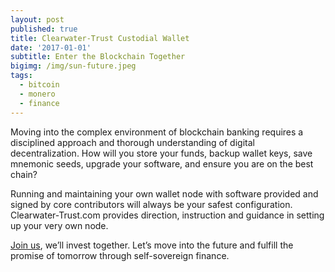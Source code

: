 ```yaml
---
layout: post
published: true
title: Clearwater-Trust Custodial Wallet
date: '2017-01-01'
subtitle: Enter the Blockchain Together
bigimg: /img/sun-future.jpeg
tags:
  - bitcoin
  - monero
  - finance
---
```

Moving into the complex environment of blockchain banking requires a disciplined approach and thorough understanding of digital decentralization. How will you store your funds, backup wallet keys, save mnemonic seeds, upgrade your software, and ensure you are on the best chain?

Running and maintaining your own wallet node with software provided and signed by core contributors will always be your safest configuration. Clearwater-Trust.com provides direction, instruction and guidance in setting up your very own node. 

[Join us](https://clearwater-trust.com), we’ll invest together. Let’s move into the future and fulfill the promise of tomorrow through self-sovereign finance.
